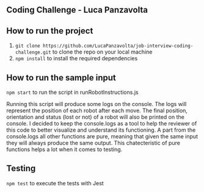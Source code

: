 ## Coding Challenge - Luca Panzavolta

## How to run the project

1. `git clone https://github.com/LucaPanzavolta/job-interview-coding-challenge.git` to clone the repo on your local machine
2. `npm install` to install the required dependencies

## How to run the sample input

`npm start` to run the script in runRobotInstructions.js

Running this script will produce some logs on the console.
The logs will represent the position of each robot after each move.
The final position, orientation and status (lost or not) of a robot will also be printed on the console.
I decided to keep the console.logs as a tool to help the reviewer of this code to better visualize and understand its functioning.
A part from the console.logs all other functions are pure, meaning that given the same input they will always produce the same output.
This chatecteristic of pure functions helps a lot when it comes to testing.

## Testing

`npm test` to execute the tests with Jest
